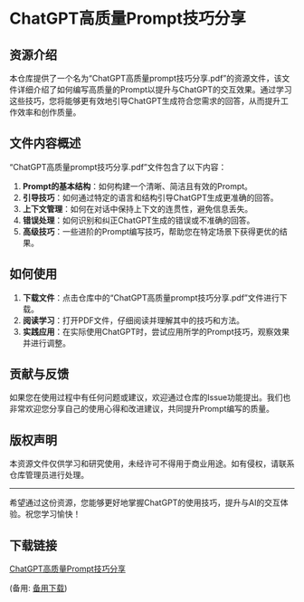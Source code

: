 # ChatGPT高质量Prompt技巧分享

## 资源介绍

本仓库提供了一个名为“ChatGPT高质量prompt技巧分享.pdf”的资源文件，该文件详细介绍了如何编写高质量的Prompt以提升与ChatGPT的交互效果。通过学习这些技巧，您将能够更有效地引导ChatGPT生成符合您需求的回答，从而提升工作效率和创作质量。

## 文件内容概述

“ChatGPT高质量prompt技巧分享.pdf”文件包含了以下内容：

1. **Prompt的基本结构**：如何构建一个清晰、简洁且有效的Prompt。
2. **引导技巧**：如何通过特定的语言和结构引导ChatGPT生成更准确的回答。
3. **上下文管理**：如何在对话中保持上下文的连贯性，避免信息丢失。
4. **错误处理**：如何识别和纠正ChatGPT生成的错误或不准确的回答。
5. **高级技巧**：一些进阶的Prompt编写技巧，帮助您在特定场景下获得更优的结果。

## 如何使用

1. **下载文件**：点击仓库中的“ChatGPT高质量prompt技巧分享.pdf”文件进行下载。
2. **阅读学习**：打开PDF文件，仔细阅读并理解其中的技巧和方法。
3. **实践应用**：在实际使用ChatGPT时，尝试应用所学的Prompt技巧，观察效果并进行调整。

## 贡献与反馈

如果您在使用过程中有任何问题或建议，欢迎通过仓库的Issue功能提出。我们也非常欢迎您分享自己的使用心得和改进建议，共同提升Prompt编写的质量。

## 版权声明

本资源文件仅供学习和研究使用，未经许可不得用于商业用途。如有侵权，请联系仓库管理员进行处理。

---

希望通过这份资源，您能够更好地掌握ChatGPT的使用技巧，提升与AI的交互体验。祝您学习愉快！

## 下载链接
[ChatGPT高质量Prompt技巧分享](https://pan.quark.cn/s/c44c5cf25a71) 

(备用: [备用下载](https://pan.baidu.com/s/1BecbgWfEh9RsukZs_REyQg?pwd=1234))

